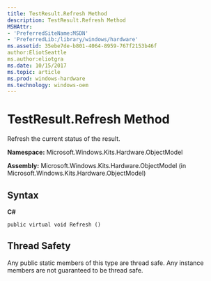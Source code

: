 ```yaml
---
title: TestResult.Refresh Method
description: TestResult.Refresh Method
MSHAttr:
- 'PreferredSiteName:MSDN'
- 'PreferredLib:/library/windows/hardware'
ms.assetid: 35ebe7de-b801-4064-8959-767f2153b46f
author:EliotSeattle
ms.author:eliotgra
ms.date: 10/15/2017
ms.topic: article
ms.prod: windows-hardware
ms.technology: windows-oem
---
```


# TestResult.Refresh Method


Refresh the current status of the result.

**Namespace:** Microsoft.Windows.Kits.Hardware.ObjectModel

**Assembly:** Microsoft.Windows.Kits.Hardware.ObjectModel (in Microsoft.Windows.Kits.Hardware.ObjectModel)

## <span id="Syntax"></span><span id="syntax"></span><span id="SYNTAX"></span>Syntax


**C#**

`public virtual void Refresh ()`

## <span id="Thread_Safety"></span><span id="thread_safety"></span><span id="THREAD_SAFETY"></span>Thread Safety


Any public static members of this type are thread safe. Any instance members are not guaranteed to be thread safe.

 

 






